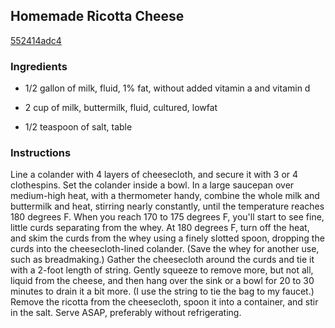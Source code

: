 ## Homemade Ricotta Cheese

[552414adc4](http://www.foodnetwork.com/recipes/ted-allen/homemade-ricotta-cheese.html)

### Ingredients

 - 1/2 gallon of milk, fluid, 1% fat, without added vitamin a and vitamin d

 - 2 cup of milk, buttermilk, fluid, cultured, lowfat

 - 1/2 teaspoon of salt, table

### Instructions

Line a colander with 4 layers of cheesecloth, and secure it with 3 or 4 clothespins. Set the colander inside a bowl. In a large saucepan over medium-high heat, with a thermometer handy, combine the whole milk and buttermilk and heat, stirring nearly constantly, until the temperature reaches 180 degrees F. When you reach 170 to 175 degrees F, you'll start to see fine, little curds separating from the whey. At 180 degrees F, turn off the heat, and skim the curds from the whey using a finely slotted spoon, dropping the curds into the cheesecloth-lined colander. (Save the whey for another use, such as breadmaking.) Gather the cheesecloth around the curds and tie it with a 2-foot length of string. Gently squeeze to remove more, but not all, liquid from the cheese, and then hang over the sink or a bowl for 20 to 30 minutes to drain it a bit more. (I use the string to tie the bag to my faucet.) Remove the ricotta from the cheesecloth, spoon it into a container, and stir in the salt. Serve ASAP, preferably without refrigerating.
